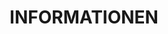 ---
hero_image: /uploads/hero-about.jpg
intro_block:
  headline: LEIDENSCHAFT IST UNSER ANTRIEB
  details: |
    Merritt steht für Perfektionismus. Wir sind Vorreiter. Wir planen präzise, gehen die Ausführung sorgfältig und mit der Gewissheit an, dass unsere Arbeit Generationen überdauert. Wir arbeiten bei unseren unübertroffenen Holzarbeiten nur mit den besten Designern, Bauunternehmen und Handwerkern zusammen.
image_pair_a:
  left_image: /uploads/about-1.jpg
  left_image_caption:
  right_image: /uploads/about-2.jpg
  right_image_caption:
text_block_a: Für außergewöhnliche Häuser und Superjachten ist nur das Beste gut genug.
headline_block_a:
  headline: ZEITLOSES HANDWERK, MODERNSTE TECHNOLOGIE
  details: |
    Merritt revolutioniert den Möbel- und Innenausbau von innen heraus. Als familiengeführtes Unternehmen setzt Merritt seit fünfzig Jahren auf starke Ideale.
image_block:
  image: /uploads/about-3.jpg
headline_block_b:
  headline: EINE UNTERNEHMENS-GESCHICHTE GEPRÄGT VON KUNSTFERTIGKEIT UND WEITSICHT
  details: |
    George A. Merritt war bereits in jungen Jahren in seiner Heimatstadt Cleveland (Ohio) als Kunstschreiner tätig. 1967 gründete er das Unternehmen Merritt Woodwork und bildete dort auch neue Mitarbeiter aus. George A. Merritt hat sich einen Ruf als Perfektionist und Künstler erarbeitet, dank dem er sich mit Kunstschreiner- und Holzbauarbeiten von höchster Qualität in der Region etablieren konnte.

    Heute führen seine beiden Söhne Michael und Keith Merritt das Unternehmen. Sie setzen weiterhin auf herausragende Handwerkskunst, hochwertige Materialien und aktives Management. Das Unternehmen hat sich unter ihrer Leitung erfolgreich auch neuen Branchen geöffnet.
image_pair_b:
  left_image: /uploads/founder.jpg
  left_image_caption: George A. Merritt, GRÜNDER
  right_image: /uploads/leadership.jpg
  right_image_caption: Keith & Michael Merritt
text_block_b: Durch stetige Innovation und eine Leidenschaft für Perfektion setzt Merritt neue Maßstäbe in der Branche.
next:
  name: kunden
  link: /clients/
title: INFORMATIONEN
description: ZEITGEMÄSSE UND MASSGEFERTIGTE HOLZ- UND SCHREINERARBEITEN.
_comments:
  hero_image: file should be ~2000px wide
  left_image: file should be ~800px wide
  right_image: file should be ~800px wide
  image: file should be ~2000px wide
  next: the'next' link
  name: the text of the 'next' link
  link: where the 'next' link takes you
  title: for meta property='og:title'
  description: (optional) for meta property='og:description'
_hide_content: true
---